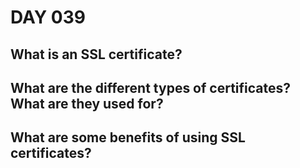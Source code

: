 # DAY 039

## What is an SSL certificate?

## What are the different types of certificates? What are they used for?

## What are some benefits of using SSL certificates?